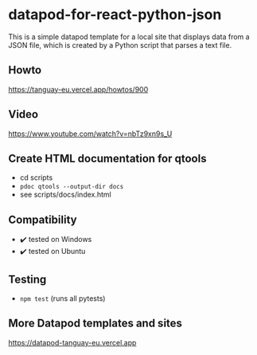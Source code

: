 # datapod-for-react-python-json

This is a simple datapod template for a local site that displays data from a JSON file, which is created by a Python script that parses a text file.

## Howto

https://tanguay-eu.vercel.app/howtos/900

## Video

https://www.youtube.com/watch?v=nbTz9xn9s_U

## Create HTML documentation for qtools

- cd scripts
- `pdoc qtools --output-dir docs`
- see scripts/docs/index.html

## Compatibility

-   ✔️ tested on Windows
-   ✔️ tested on Ubuntu

## Testing

-	`npm test` (runs all pytests)

## More Datapod templates and sites

https://datapod-tanguay-eu.vercel.app
